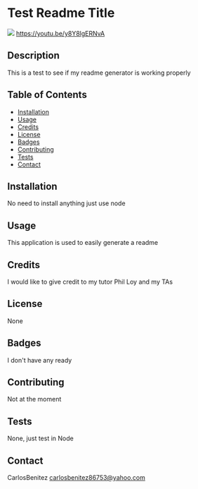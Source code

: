 # Test Readme Title
![](Demo/Demo.gif)
https://youtu.be/y8Y8lgERNvA

  ## Description 
This is a test to see if my readme generator is working properly
  
  
  ## Table of Contents
  
  * [Installation](#installation)
  * [Usage](#usage)
  * [Credits](#credits)
  * [License](#license)
  * [Badges](#badges)
  * [Contributing](#contributing)
  * [Tests](#tests)
  * [Contact](#contact)
  
  
  ## Installation
No need to install anything just use node
  
  ## Usage 
This application is used to easily generate a readme
  
  ## Credits
I would like to give credit to my tutor Phil Loy and my TAs
  
  ## License
None
  
  ## Badges
I don't have any ready
  
  ## Contributing
Not at the moment
  
  ## Tests
None, just test in Node
  
## Contact
  CarlosBenitez
  carlosbenitez86753@yahoo.com
